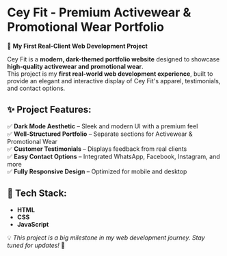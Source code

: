 # Cey Fit - Premium Activewear & Promotional Wear Portfolio  

🚀 **My First Real-Client Web Development Project**  

Cey Fit is a **modern, dark-themed portfolio website** designed to showcase **high-quality activewear and promotional wear**.  
This project is my **first real-world web development experience**, built to provide an elegant and interactive display of Cey Fit's apparel, testimonials, and contact options.  

## ✨ Project Features:  
✅ **Dark Mode Aesthetic** – Sleek and modern UI with a premium feel  
✅ **Well-Structured Portfolio** – Separate sections for Activewear & Promotional Wear  
✅ **Customer Testimonials** – Displays feedback from real clients  
✅ **Easy Contact Options** – Integrated WhatsApp, Facebook, Instagram, and more  
✅ **Fully Responsive Design** – Optimized for mobile and desktop  

## 🔧 Tech Stack:  
- **HTML**  
- **CSS**  
- **JavaScript**  

💡 *This project is a big milestone in my web development journey. Stay tuned for updates!* 🚀  


